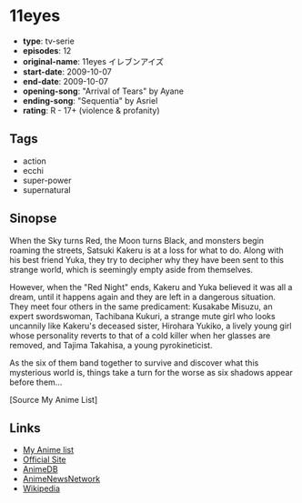 # 11eyes

-   **type**: tv-serie
-   **episodes**: 12
-   **original-name**: 11eyes イレブンアイズ
-   **start-date**: 2009-10-07
-   **end-date**: 2009-10-07
-   **opening-song**: "Arrival of Tears" by Ayane
-   **ending-song**: "Sequentia" by Asriel
-   **rating**: R - 17+ (violence & profanity)

## Tags

-   action
-   ecchi
-   super-power
-   supernatural

## Sinopse

When the Sky turns Red, the Moon turns Black, and monsters begin roaming the streets, Satsuki Kakeru is at a loss for what to do. Along with his best friend Yuka, they try to decipher why they have been sent to this strange world, which is seemingly empty aside from themselves.

However, when the "Red Night" ends, Kakeru and Yuka believed it was all a dream, until it happens again and they are left in a dangerous situation. They meet four others in the same predicament: Kusakabe Misuzu, an expert swordswoman, Tachibana Kukuri, a strange mute girl who looks uncannily like Kakeru's deceased sister, Hirohara Yukiko, a lively young girl whose personality reverts to that of a cold killer when her glasses are removed, and Tajima Takahisa, a young pyrokineticist.

As the six of them band together to survive and discover what this mysterious world is, things take a turn for the worse as six shadows appear before them...

[Source My Anime List]

## Links

-   [My Anime list](https://myanimelist.net/anime/6682/11eyes)
-   [Official Site](http://www.mmv.co.jp/special/11eyes/)
-   [AnimeDB](http://anidb.info/perl-bin/animedb.pl?show=anime&aid=6751)
-   [AnimeNewsNetwork](http://www.animenewsnetwork.com/encyclopedia/anime.php?id=10935)
-   [Wikipedia](http://en.wikipedia.org/wiki/11eyes:_Tsumi_to_Batsu_to_Aganai_no_Sh%C5%8Djo)
